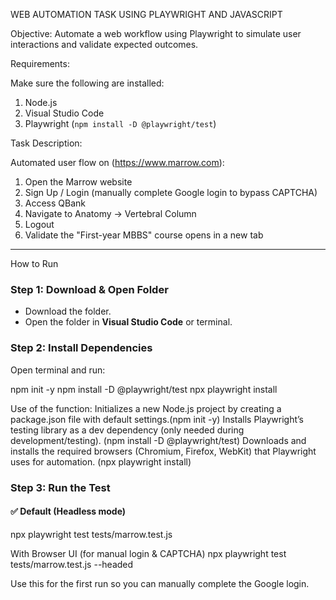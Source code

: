  WEB AUTOMATION TASK USING PLAYWRIGHT AND JAVASCRIPT

 Objective:
Automate a web workflow using Playwright to simulate user interactions and validate expected outcomes.



Requirements:

Make sure the following are installed:
1. Node.js
2. Visual Studio Code
3. Playwright (`npm install -D @playwright/test`)



 Task Description:

Automated user flow on (https://www.marrow.com):

1. Open the Marrow website  
2. Sign Up / Login (manually complete Google login to bypass CAPTCHA)  
3. Access QBank  
4. Navigate to Anatomy → Vertebral Column  
5. Logout  
6. Validate the "First-year MBBS" course opens in a new tab  

---

 How to Run

### Step 1: Download & Open Folder

- Download the folder.
- Open the folder in **Visual Studio Code** or terminal.

### Step 2: Install Dependencies

Open terminal and run:

npm init -y
npm install -D @playwright/test
npx playwright install

Use of the function:
Initializes a new Node.js project by creating a package.json file with default settings.(npm init -y)
Installs Playwright’s testing library as a dev dependency (only needed during development/testing). (npm install -D @playwright/test)
Downloads and installs the required browsers (Chromium, Firefox, WebKit) that Playwright uses for automation. (npx playwright install)
 

### Step 3: Run the Test

#### ✅ Default (Headless mode)
npx playwright test tests/marrow.test.js

With Browser UI (for manual login & CAPTCHA)
npx playwright test tests/marrow.test.js --headed


 Use this for the first run so you can manually complete the Google login.

